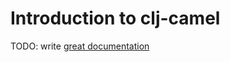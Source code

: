# Introduction to clj-camel

TODO: write [great documentation](http://jacobian.org/writing/what-to-write/)
